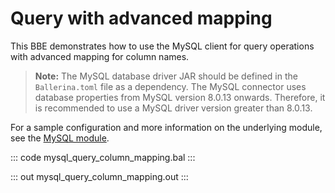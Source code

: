 # Query with advanced mapping

This BBE demonstrates how to use the MySQL client for query operations with advanced mapping for column names.

>**Note:** The MySQL database driver JAR should be defined in the `Ballerina.toml` file as a dependency. The MySQL connector uses database properties from MySQL version 8.0.13 onwards. Therefore, it is
recommended to use a MySQL driver version greater than 8.0.13.

For a sample configuration and more information on the underlying module, see the [MySQL module](https://lib.ballerina.io/ballerinax/mysql/latest/).

::: code mysql_query_column_mapping.bal :::

::: out mysql_query_column_mapping.out :::
